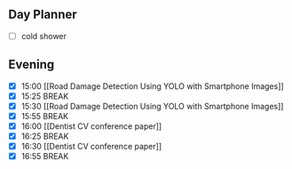 ## Day Planner
- [ ] cold shower
## Evening
- [x] 15:00 [[Road Damage Detection Using YOLO with Smartphone Images]]
- [x] 15:25 BREAK
- [x] 15:30 [[Road Damage Detection Using YOLO with Smartphone Images]]
- [x] 15:55 BREAK
- [x] 16:00 [[Dentist CV conference paper]]
- [x] 16:25 BREAK
- [x] 16:30 [[Dentist CV conference paper]]
- [x] 16:55 BREAK